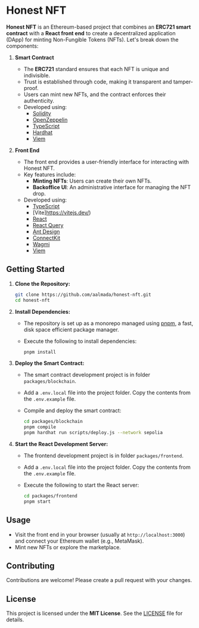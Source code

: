 # Honest NFT

**Honest NFT** is an Ethereum-based project that combines an **ERC721 smart contract** with a **React front end** to create a decentralized application (DApp) for minting Non-Fungible Tokens (NFTs). Let's break down the components:

1. **Smart Contract**

    - The **ERC721** standard ensures that each NFT is unique and indivisible.
    - Trust is established through code, making it transparent and tamper-proof.
    - Users can mint new NFTs, and the contract enforces their authenticity.
    - Developed using:
        - [Solidity](https://soliditylang.org/)
        - [OpenZeppelin](https://www.openzeppelin.com/contracts)
        - [TypeScript](https://www.typescriptlang.org/)
        - [Hardhat](https://hardhat.org/)
        - [Viem](https://viem.sh/)

2. **Front End**
    - The front end provides a user-friendly interface for interacting with Honest NFT.
    - Key features include:
        - **Minting NFTs**: Users can create their own NFTs.
        - **Backoffice UI**: An administrative interface for managing the NFT drop.
    - Developed using:
        - [TypeScript](https://www.typescriptlang.org/)
        - [Vite]https://vitejs.dev/)
        - [React](https://react.dev/)
        - [React Query](https://tanstack.com/query/v3/)
        - [Ant Design](https://ant.design/)
        - [ConnectKit](https://docs.family.co/connectkit)
        - [Wagmi](https://wagmi.sh/)
        - [Viem](https://viem.sh/)

## Getting Started

1. **Clone the Repository:**

    ```bash
    git clone https://github.com/aalmada/honest-nft.git
    cd honest-nft
    ```

2. **Install Dependencies:**

    - The repository is set up as a monorepo managed using [pnpm](https://pnpm.io/), a fast, disk space efficient package manager.

    - Execute the following to install dependencies:

        ```bash
        pnpm install
        ```

3. **Deploy the Smart Contract:**

    - The smart contract development project is in folder `packages/blockchain`.

    - Add a `.env.local` file into the project folder. Copy the contents from the `.env.example` file.

    - Compile and deploy the smart contract:

        ```bash
        cd packages/blockchain
        pnpm compile
        pnpm hardhat run scripts/deploy.js --network sepolia
        ```

4. **Start the React Development Server:**

    - The frontend development project is in folder `packages/frontend`.

    - Add a `.env.local` file into the project folder. Copy the contents from the `.env.example` file.

    - Execute the following to start the React server:

        ```bash
        cd packages/frontend
        pnpm start
        ```

## Usage

-   Visit the front end in your browser (usually at `http://localhost:3000`) and connect your Ethereum wallet (e.g., MetaMask).
-   Mint new NFTs or explore the marketplace.

## Contributing

Contributions are welcome! Please create a pull request with your changes.

## License

This project is licensed under the **MIT License**. See the [LICENSE](LICENSE) file for details.
